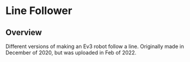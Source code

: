 # Line Follower

## Overview

Different versions of making an Ev3 robot follow a line. Originally made in December of 2020, but was uploaded in Feb of 2022.
